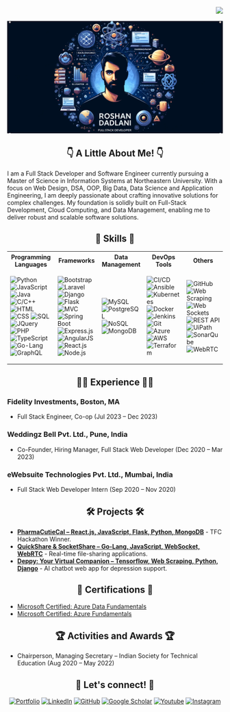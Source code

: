 <p align="right">
  <img src="https://komarev.com/ghpvc/?username=ROSDAD&color=blue">
</p>

![Banner](github_banner1.png)


<h2 align="center">👇 A Little About Me! 👇</h2>

I am a Full Stack Developer and Software Engineer currently pursuing a Master of Science in Information Systems at Northeastern University. With a focus on Web Design, DSA, OOP, Big Data, Data Science and Application Engineering, I am deeply passionate about crafting innovative solutions for complex challenges. My foundation is solidly built on Full-Stack Development, Cloud Computing, and Data Management, enabling me to deliver robust and scalable software solutions.

<h2 align="center">🧠 Skills 🧠</h2>
 
<table>
<tr>
<th>Programming Languages</th>
<th>Frameworks</th>
<th>Data Management</th>
<th>DevOps Tools</th>
<th>Others</th>
</tr>
<tr>
<td>

![Python](https://img.shields.io/badge/-Python-3776AB?style=flat&logo=Python&logoColor=white)
![JavaScript](https://img.shields.io/badge/-JavaScript-F7DF1E?style=flat&logo=javascript&logoColor=black)
![Java](https://img.shields.io/badge/-Java-007396?style=flat&logo=java&logoColor=white)
![C/C++](https://img.shields.io/badge/-C%2FC%2B%2B-00599C?style=flat&logo=cplusplus&logoColor=white)
![HTML](https://img.shields.io/badge/-HTML-E34F26?style=flat&logo=html5&logoColor=white)
![CSS](https://img.shields.io/badge/-CSS-1572B6?style=flat&logo=css3&logoColor=white)
![SQL](https://img.shields.io/badge/-SQL-4479A1?style=flat&logo=MySQL&logoColor=white)
![JQuery](https://img.shields.io/badge/-jQuery-0769AD?style=flat&logo=jquery&logoColor=white)
![PHP](https://img.shields.io/badge/-PHP-777BB4?style=flat&logo=php&logoColor=white)
![TypeScript](https://img.shields.io/badge/-TypeScript-007ACC?style=flat&logo=typescript&logoColor=white)
![Go-Lang](https://img.shields.io/badge/-Go-00ADD8?style=flat&logo=go&logoColor=white)
![GraphQL](https://img.shields.io/badge/-GraphQL-E10098?style=flat&logo=graphql&logoColor=white)

</td>
<td>

![Bootstrap](https://img.shields.io/badge/-Bootstrap-563D7C?style=flat&logo=bootstrap&logoColor=white)
![Laravel](https://img.shields.io/badge/-Laravel-FF2D20?style=flat&logo=laravel&logoColor=white)
![Django](https://img.shields.io/badge/-Django-092E20?style=flat&logo=django&logoColor=white)
![Flask](https://img.shields.io/badge/-Flask-000000?style=flat&logo=flask&logoColor=white)
![MVC](https://img.shields.io/badge/-MVC-000000?style=flat)
![Spring Boot](https://img.shields.io/badge/-Spring%20Boot-6DB33F?style=flat&logo=spring&logoColor=white)
![Express.js](https://img.shields.io/badge/-Express.js-000000?style=flat&logo=express&logoColor=white)
![AngularJS](https://img.shields.io/badge/-AngularJS-E23237?style=flat&logo=angularjs&logoColor=white)
![React.js](https://img.shields.io/badge/-React.js-20232A?style=flat&logo=react&logoColor=61DAFB)
![Node.js](https://img.shields.io/badge/-Node.js-43853D?style=flat&logo=node-dot-js&logoColor=white)

</td>
<td>

![MySQL](https://img.shields.io/badge/-MySQL-4479A1?style=flat&logo=mysql&logoColor=white)
![PostgreSQL](https://img.shields.io/badge/-PostgreSQL-316192?style=flat&logo=postgresql&logoColor=white)
![NoSQL](https://img.shields.io/badge/-NoSQL-000000?style=flat&logo=mongodb&logoColor=white)
![MongoDB](https://img.shields.io/badge/-MongoDB-47A248?style=flat&logo=mongodb&logoColor=white)

</td>
<td>

![CI/CD](https://img.shields.io/badge/-CI%2FCD-000000?style=flat)
![Ansible](https://img.shields.io/badge/-Ansible-EE0000?style=flat&logo=ansible&logoColor=white)
![Kubernetes](https://img.shields.io/badge/-Kubernetes-326CE5?style=flat&logo=kubernetes&logoColor=white)
![Docker](https://img.shields.io/badge/-Docker-2496ED?style=flat&logo=docker&logoColor=white)
![Jenkins](https://img.shields.io/badge/-Jenkins-D24939?style=flat&logo=jenkins&logoColor=white)
![Git](https://img.shields.io/badge/-Git-F05032?style=flat&logo=git&logoColor=white)
![Azure](https://img.shields.io/badge/-Azure-0089D6?style=flat&logo=microsoftazure&logoColor=white)
![AWS](https://img.shields.io/badge/-AWS-FF9900?style=flat&logo=amazonaws&logoColor=white)
![Terraform](https://img.shields.io/badge/-Terraform-623CE4?style=flat&logo=terraform&logoColor=white)

</td>
<td>

![GitHub](https://img.shields.io/badge/-GitHub-181717?style=flat&logo=github&logoColor=white)
![Web Scraping](https://img.shields.io/badge/-Web%20Scraping-000000?style=flat)
![Web Sockets](https://img.shields.io/badge/-Web%20Sockets-000000?style=flat)
![REST API](https://img.shields.io/badge/-REST%20API-000000?style=flat)
![UiPath](https://img.shields.io/badge/-UiPath-FF6C37?style=flat&logo=uipath&logoColor=white)
![SonarQube](https://img.shields.io/badge/-SonarQube-CB3032?style=flat&logo=sonarqube&logoColor=white)
![WebRTC](https://img.shields.io/badge/-WebRTC-333333?style=flat&logo=webrtc&logoColor=white)

</td>
</tr>
</table>

<h2 align="center">👨‍💻 Experience 👨‍💻</h2>

### Fidelity Investments, Boston, MA
- Full Stack Engineer, Co-op (Jul 2023 – Dec 2023)

### Weddingz Bell Pvt. Ltd., Pune, India
- Co-Founder, Hiring Manager, Full Stack Web Developer (Dec 2020 – Mar 2023)

### eWebsuite Technologies Pvt. Ltd., Mumbai, India
- Full Stack Web Developer Intern (Sep 2020 – Nov 2020)

<h2 align="center">🛠 Projects 🛠</h2>

- **[PharmaCutieCal – React.js, JavaScript, Flask, Python, MongoDB](https://github.com/TFC-Civic-Tech-Hackathon/drug-effects-predictor)** - TFC Hackathon Winner.
- **[QuickShare & SocketShare – Go-Lang, JavaScript, WebSocket, WebRTC](https://youtu.be/BTKFaxpgp68)** - Real-time file-sharing applications.
- **[Deppy: Your Virtual Companion – Tensorflow, Web Scraping, Python, Django](https://github.com/ROSDAD/Dr.-Deppy)** - AI chatbot web app for depression support.

<h2 align="center">📝 Certifications 📝</h2>

- [Microsoft Certified: Azure Data Fundamentals](https://www.credly.com/badges/c3f1f726-f007-4661-89b3-ac9365863952/public_url)
- [Microsoft Certified: Azure Fundamentals](https://www.credly.com/badges/129ab566-be35-42c9-bad8-30c95e55e955/public_url)

<h2 align="center">🏆 Activities and Awards 🏆</h2>

- Chairperson, Managing Secretary – Indian Society for Technical Education (Aug 2020 – May 2022)

<h2 align="center">🤝 Let's connect! 🤝</h2>

<p align="center">
  <a href="https://www.roshandadlani.com/" target="_blank"><img alt="Portfolio" src="https://img.shields.io/badge/Portfolio-www.roshandadlani.com-darkblue"></a>
  <a href="https://www.linkedin.com/in/roshan-dadlani/" target="_blank"><img alt="LinkedIn" src="https://img.shields.io/badge/LinkedIn-Roshan%20Dadlani-blue"></a>
  <a href="https://github.com/ROSDAD" target="_blank"><img alt="GitHub" src="https://img.shields.io/badge/GitHub-ROSDAD-green"></a>
  <a href="https://scholar.google.com/citations?view_op=list_works&hl=en&user=B2TnCsYAAAAJ" target="_blank"><img alt="Google Scholar" src="https://img.shields.io/badge/Google Scholar-Roshan Dadlani-teal"></a>
  <a href="https://www.youtube.com/@roshandadlani" target="_blank"><img alt="Youtube" src="https://img.shields.io/badge/Youtube-@roshandadlani-red"></a>
  <a href="https://www.instagram.com/roshan_dadlani" target="_blank"><img alt="Instagram" src="https://img.shields.io/badge/Instagram-@roshan_dadlani-pink"></a>
</p>




<!--
**ROSDAD/ROSDAD** is a ✨ _special_ ✨ repository because its `README.md` (this file) appears on your GitHub profile.

Here are some ideas to get you started:

- 🔭 I’m currently working on ...
- 🌱 I’m currently learning ...
- 👯 I’m looking to collaborate on ...
- 🤔 I’m looking for help with ...
- 💬 Ask me about ...
- 📫 How to reach me: ...
- 😄 Pronouns: ...
- ⚡ Fun fact: ...
-->
